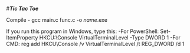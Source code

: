 #***Tic Tac Toe***

Compile - gcc main.c func.c -o *name*.exe

If you run this program in Windows, type this:
  -For PowerShell: Set-ItemProperty HKCU:\Console VirtualTerminalLevel -Type DWORD 1
  -For CMD: reg add HKCU\Console /v VirtualTerminalLevel /t REG_DWORD /d 1
